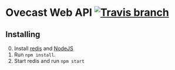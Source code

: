 # Ovecast Web API [![Travis branch](https://img.shields.io/travis/SunshineAPI/SunshineWebAPI/v0.6.svg?style=flat-square)](https://travis-ci.org/SunshineAPI/SunshineWebAPI)

## Installing
0. Install [redis](http://redis.io/) and [NodeJS](https://nodejs.org/)
0. Run ```npm install```.
0. Start redis and run ```npm start```
